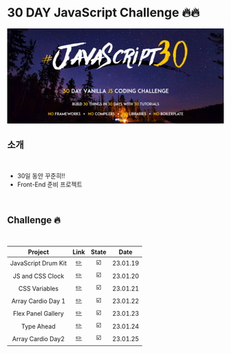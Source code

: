 # 30 DAY JavaScript Challenge 🔥🔥

<img src="./challenge.PNG">

<br />

## 소개

<br />

- 30일 동안 꾸준히!!
- Front-End 준비 프로젝트

<br />

## Challenge 🔥

<br />

|       Project       |               Link                | State |   Date   |
| :-----------------: | :-------------------------------: | :---: | :------: |
| JavaScript Drum Kit | [✏️](./JavaScript%20Drum%20Kit/)  |  ☑️   | 23.01.19 |
|  JS and CSS Clock   |  [✏️](./JS%20and%20CSS%20Clock/)  |  ☑️   | 23.01.20 |
|    CSS Variables    |     [✏️](./CSS%20Variables/)      |  ☑️   | 23.01.21 |
| Array Cardio Day 1  | [✏️](./Array%20Cardio%20Day%201/) |  ☑️   | 23.01.22 |
| Flex Panel Gallery  |  [✏️](./Flex%20Panel%20Gallery/)  |  ☑️   | 23.01.23 |
|     Type Ahead      |       [✏️](./Type%20Ahead/)       |  ☑️   | 23.01.24 |
|  Array Cardio Day2  | [✏️](./Array%20Cardio%20Day%202/) |  ☑️   | 23.01.25 |
